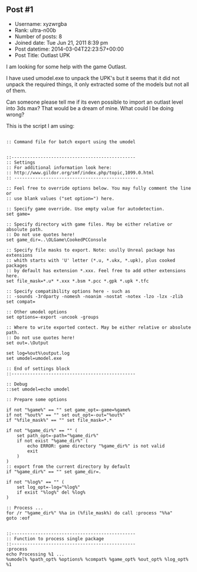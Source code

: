 ## Post #1
- Username: xyzwrgba
- Rank: ultra-n00b
- Number of posts: 8
- Joined date: Tue Jun 21, 2011 8:39 pm
- Post datetime: 2014-03-04T22:23:57+00:00
- Post Title: Outlast UPK

I am looking for some help with the game Outlast.

I have used umodel.exe to unpack the UPK's but it seems that it did not unpack the required things, it only extracted some of the models but not all of them.

Can someone please tell me if its even possible to import an outlast level into 3ds max? That would be a dream of mine. What could I be doing wrong?

This is the script I am using:

```

:: Command file for batch export using the umodel


::-----------------------------------------------
:: Settings
:: For additional information look here:
:: http://www.gildor.org/smf/index.php/topic,1099.0.html
:: -----------------------------------------------

:: Feel free to override options below. You may fully comment the line or
:: use blank values ("set option=") here.

:: Specify game override. Use empty value for autodetection.
set game=

:: Specify directory with game files. May be either relative or absolute path.
:: Do not use quotes here!
set game_dir=..\OLGame\CookedPCConsole

:: Specify file masks to export. Note: usully Unreal package has extensions
:: whith starts with 'U' letter (*.u, *.ukx, *.upk), plus cooked packages
:: by default has extension *.xxx. Feel free to add other extensions here.
set file_mask=*.u* *.xxx *.bsm *.pcc *.gpk *.upk *.tfc

:: Specify compatibility options here - such as
:: -sounds -3rdparty -nomesh -noanim -nostat -notex -lzo -lzx -zlib
set compat=

:: Other umodel options
set options=-export -uncook -groups

:: Where to write exported contect. May be either relative or absolute path.
:: Do not use quotes here!
set out=.\Output

set log=%out%\output.log
set umodel=umodel.exe

:: End of settings block
::-----------------------------------------------

:: Debug
::set umodel=echo umodel

:: Prepare some options

if not "%game%" == "" set game_opt=-game=%game%
if not "%out%" == "" set out_opt=-out="%out%"
if "%file_mask%" == "" set file_mask=*.*

if not "%game_dir%" == "" (
	set path_opt=-path="%game_dir%"
	if not exist "%game_dir%" (
		echo ERROR: game directory "%game_dir%" is not valid
		exit
	)
)
:: export from the current directory by default
if "%game_dir%" == "" set game_dir=.

if not "%log%" == "" (
	set log_opt=-log="%log%"
	if exist "%log%" del %log%
)

:: Process ...
for /r "%game_dir%" %%a in (%file_mask%) do call :process "%%a"
goto :eof


::-----------------------------------------------
:: Function to process single package
::-----------------------------------------------
:process
echo Processing %1 ...
%umodel% %path_opt% %options% %compat% %game_opt% %out_opt% %log_opt% %1

```
